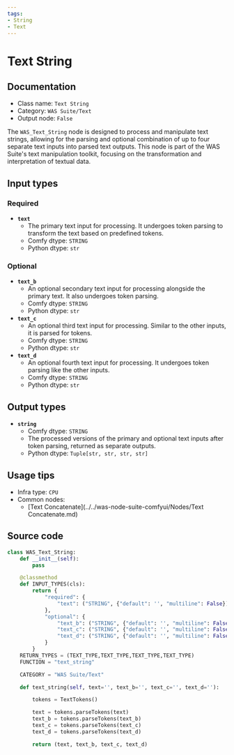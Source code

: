 ```yaml
---
tags:
- String
- Text
---
```


# Text String
## Documentation
- Class name: `Text String`
- Category: `WAS Suite/Text`
- Output node: `False`

The `WAS_Text_String` node is designed to process and manipulate text strings, allowing for the parsing and optional combination of up to four separate text inputs into parsed text outputs. This node is part of the WAS Suite's text manipulation toolkit, focusing on the transformation and interpretation of textual data.
## Input types
### Required
- **`text`**
    - The primary text input for processing. It undergoes token parsing to transform the text based on predefined tokens.
    - Comfy dtype: `STRING`
    - Python dtype: `str`
### Optional
- **`text_b`**
    - An optional secondary text input for processing alongside the primary text. It also undergoes token parsing.
    - Comfy dtype: `STRING`
    - Python dtype: `str`
- **`text_c`**
    - An optional third text input for processing. Similar to the other inputs, it is parsed for tokens.
    - Comfy dtype: `STRING`
    - Python dtype: `str`
- **`text_d`**
    - An optional fourth text input for processing. It undergoes token parsing like the other inputs.
    - Comfy dtype: `STRING`
    - Python dtype: `str`
## Output types
- **`string`**
    - Comfy dtype: `STRING`
    - The processed versions of the primary and optional text inputs after token parsing, returned as separate outputs.
    - Python dtype: `Tuple[str, str, str, str]`
## Usage tips
- Infra type: `CPU`
- Common nodes:
    - [Text Concatenate](../../was-node-suite-comfyui/Nodes/Text Concatenate.md)



## Source code
```python
class WAS_Text_String:
    def __init__(self):
        pass

    @classmethod
    def INPUT_TYPES(cls):
        return {
            "required": {
                "text": ("STRING", {"default": '', "multiline": False}),
            },
            "optional": {
                "text_b": ("STRING", {"default": '', "multiline": False}),
                "text_c": ("STRING", {"default": '', "multiline": False}),
                "text_d": ("STRING", {"default": '', "multiline": False}),
            }
        }
    RETURN_TYPES = (TEXT_TYPE,TEXT_TYPE,TEXT_TYPE,TEXT_TYPE)
    FUNCTION = "text_string"

    CATEGORY = "WAS Suite/Text"

    def text_string(self, text='', text_b='', text_c='', text_d=''):

        tokens = TextTokens()

        text = tokens.parseTokens(text)
        text_b = tokens.parseTokens(text_b)
        text_c = tokens.parseTokens(text_c)
        text_d = tokens.parseTokens(text_d)

        return (text, text_b, text_c, text_d)

```
